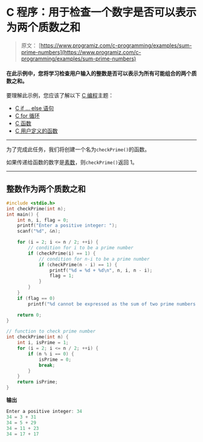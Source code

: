 # C 程序：用于检查一个数字是否可以表示为两个质数之和

> 原文： [https://www.programiz.com/c-programming/examples/sum-prime-numbers](https://www.programiz.com/c-programming/examples/sum-prime-numbers)

#### 在此示例中，您将学习检查用户输入的整数是否可以表示为所有可能组合的两个质数之和。

要理解此示例，您应该了解以下 [C 编程](/c-programming "C tutorial")主题：

*   [C if ... else 语句](/c-programming/c-if-else-statement)
*   [C for 循环](/c-programming/c-for-loop)
*   [C 函数](/c-programming/c-functions)
*   [C 用户定义的函数](/c-programming/c-user-defined-functions)

* * *

为了完成此任务，我们将创建一个名为`checkPrime()`的函数。

如果传递给函数的数字是[素数](https://www.programiz.com/c-programming/examples/prime-number)，则`checkPrime()`返回 1。

* * *

## 整数作为两个质数之和

```c
#include <stdio.h>
int checkPrime(int n);
int main() {
    int n, i, flag = 0;
    printf("Enter a positive integer: ");
    scanf("%d", &n);

    for (i = 2; i <= n / 2; ++i) {
        // condition for i to be a prime number
        if (checkPrime(i) == 1) {
            // condition for n-i to be a prime number
            if (checkPrime(n - i) == 1) {
                printf("%d = %d + %d\n", n, i, n - i);
                flag = 1;
            }
        }
    }
    if (flag == 0)
        printf("%d cannot be expressed as the sum of two prime numbers.", n);

    return 0;
}

// function to check prime number
int checkPrime(int n) {
    int i, isPrime = 1;
    for (i = 2; i <= n / 2; ++i) {
        if (n % i == 0) {
            isPrime = 0;
            break;
        }
    }
    return isPrime;
} 
```

**输出**

```c
Enter a positive integer: 34
34 = 3 + 31
34 = 5 + 29
34 = 11 + 23
34 = 17 + 17 
```